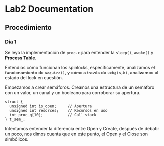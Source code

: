 # Lab2 Documentation

## Procedimiento

### Día 1

Se leyó la implementación de `proc.c` para entender la `sleep()`, `awake()` y **Process Table**.

Entendios cómo funcionan los spinlocks, específicamente, analizamos el funcionamiento de `acquire()`, y cómo a través de `xchg(a,b)`, analizamos el estado del lock en cuestión.

Empezamos a crear semáforos. Creamos una estructura de un semáforo con un valor, un canal y un booleano para corroborar su apertura.

```
struct {
  unsigned int is_open;     // Apertura
  unsigned int resorces;    // Recursos en uso
  int proc_q[10];           // Call stack
} t_sem_;
```

Intentamos entender la diferencia entre Open y Create, después de debatir un poco, nos dimos cuenta que en este punto, el Open y el Close son simbólicos. 

